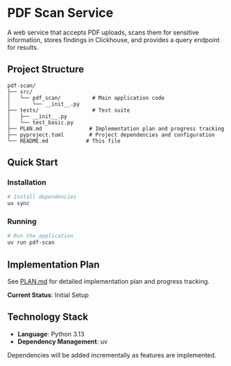 # PDF Scan Service

A web service that accepts PDF uploads, scans them for sensitive information, stores findings in Clickhouse, and provides a query endpoint for results.

## Project Structure

```
pdf-scan/
├── src/
│   └── pdf_scan/          # Main application code
│       └── __init__.py
├── tests/                 # Test suite
│   ├── __init__.py
│   └── test_basic.py
├── PLAN.md               # Implementation plan and progress tracking
├── pyproject.toml        # Project dependencies and configuration
└── README.md            # This file
```

## Quick Start

### Installation

```bash
# Install dependencies
uv sync
```

### Running

```bash
# Run the application
uv run pdf-scan
```

## Implementation Plan

See [PLAN.md](PLAN.md) for detailed implementation plan and progress tracking.

**Current Status**: Initial Setup

## Technology Stack

- **Language**: Python 3.13
- **Dependency Management**: uv

Dependencies will be added incrementally as features are implemented.
